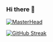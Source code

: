 ### Hi there 👋

[![MasterHead](https://newatlas.com/environment/underwater-avalanches-microplastic-waste-deep-ocean/)](Roxy45401)

[![GitHub Streak](https://github-readme-streak-stats.herokuapp.com/?user=DenverCoder1)](https://git.io/streak-stats)






<!--
**Roxy45401/Roxy45401** is a ✨ _special_ ✨ repository because its `README.md` (this file) appears on your GitHub profile.

Here are some ideas to get you started:

- 🔭 I’m currently working on ...
- 🌱 I’m currently learning ...
- 👯 I’m looking to collaborate on ...
- 🤔 I’m looking for help with ...
- 💬 Ask me about ...
- 📫 How to reach me: ...
- 😄 Pronouns: ...
- ⚡ Fun fact: ...
-->
